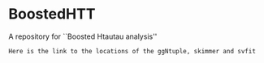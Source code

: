 # BoostedHTT
A repository for ``Boosted Htautau analysis''

    Here is the link to the locations of the ggNtuple, skimmer and svfit
